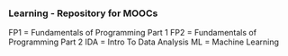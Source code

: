 ### Learning - Repository for MOOCs

FP1 = Fundamentals of Programming Part 1
FP2 = Fundamentals of Programming Part 2
IDA = Intro To Data Analysis
ML = Machine Learning
